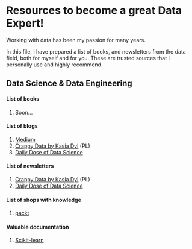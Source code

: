 # Resources to become a great Data Expert!

Working with data has been my passion for many years.

In this file, I have prepared a list of books, and newsletters from the data field, both for myself and for you. These are trusted sources that I personally use and highly recommend.

## Data Science & Data Engineering
#### **List of books**
1. Soon...

#### **List of blogs**
1. [Medium](https://medium.com/)
2. [Crappy Data by Kasia Dyl](https://crappydata.pl/) (PL)
3. [Daily Dose of Data Science](https://blog.dailydoseofds.com/)

#### **List of newsletters**
1. [Crappy Data by Kasia Dyl](https://crappydata.pl/)  (PL)
2. [Daily Dose of Data Science](https://blog.dailydoseofds.com/)

#### **List of shops with knowledge**
1. [packt](https://www.packtpub.com/en-pl)

#### **Valuable documentation**
1. [Scikit-learn ](https://scikit-learn.org/stable/user_guide.html)
